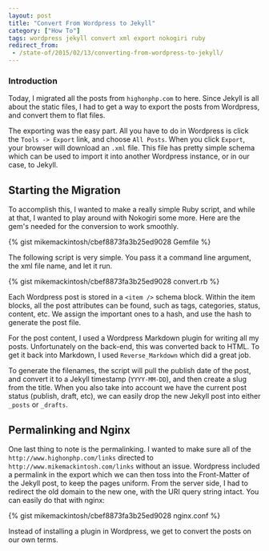 ```yaml
---
layout: post
title: "Convert From Wordpress to Jekyll"
category: ["How To"]
tags: wordpress jekyll convert xml export nokogiri ruby
redirect_from:
 - /state-of/2015/02/13/converting-from-wordpress-to-jekyll/
---
```


### Introduction

Today, I migrated all the posts from `highonphp.com` to here. Since Jekyll is all about the static files, I had to get a way to export the posts from Wordpress, and convert them to flat files.

The exporting was the easy part. All you have to do in Wordpress is click the `Tools -> Export` link, and choose `All Posts`. When you click `Export`, your browser will download an `.xml` file. This file has pretty simple schema which can be used to import it into another Wordpress instance, or in our case, to Jekyll.

## Starting the Migration

To accomplish this, I wanted to make a really simple Ruby script, and while at that, I wanted to play around with Nokogiri some more. Here are the gem's needed for the conversion to work smoothly.

{% gist mikemackintosh/cbef8873fa3b25ed9028 Gemfile %}

The following script is very simple. You pass it a command line argument, the xml file name, and let it run. 

{% gist mikemackintosh/cbef8873fa3b25ed9028 convert.rb %}

Each Wordpress post is stored in a `<item />` schema block. Within the item blocks, all the post attributes can be found, such as tags, categories, status, content, etc. We assign the important ones to a hash, and use the hash to generate the post file.

For the post content, I used a Wordpress Markdown plugin for writing all my posts. Unfortunately on the back-end, this was converted back to HTML. To get it back into Markdown, I used `Reverse_Markdown` which did a great job.

To generate the filenames, the script will pull the publish date of the post, and convert it to a Jekyll timestamp (`YYYY-MM-DD`), and then create a slug from the title. When you also take into account we have the current post status (publish, draft, etc), we can easily drop the new Jekyll post into either `_posts` or `_drafts`. 

## Permalinking and Nginx

One last thing to note is the permalinking. I wanted to make sure all of the `http://www.highonphp.com/links` directed to `http://www.mikemackintosh.com/links` without an issue. Wordpress included a permalink in the export which we can then toss into the Front-Matter of the Jekyll post, to keep the pages uniform. From the server side, I had to redirect the old domain to the new one, with the URI query string intact. You can easily do that with nginx:

{% gist mikemackintosh/cbef8873fa3b25ed9028 nginx.conf %}

Instead of installing a plugin in Wordpress, we get to convert the posts on our own terms.